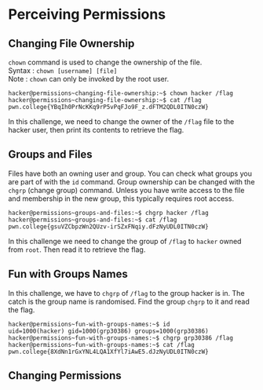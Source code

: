 # Perceiving Permissions

## Changing File Ownership

`chown` command is used to change the ownership of the file.
<br>
Syntax : `chown [username] [file]`
<br>
Note : `chown` can only be invoked by the root user.

```
hacker@permissions~changing-file-ownership:~$ chown hacker /flag
hacker@permissions~changing-file-ownership:~$ cat /flag
pwn.college{YBqIh0PrNcKKq9rP5vPqFJo9F_z.dFTM2QDL0ITN0czW}
```

In this challenge, we need to change the owner of the `/flag` file to the hacker user, 
then print its contents to retrieve the flag.

## Groups and Files

Files have both an owning user and group.
You can check what groups you are part of with the `id` command.
Group ownership can be changed with the `chgrp` (change group) command. 
Unless you have write access to the file and membership in the new group, 
this typically requires root access.

```
hacker@permissions~groups-and-files:~$ chgrp hacker /flag
hacker@permissions~groups-and-files:~$ cat /flag
pwn.college{gsuVZCbpzWn2QUzv-irSZxFNqiy.dFzNyUDL0ITN0czW}
```

In this challenge we need to change the group of `/flag` to `hacker` owned from `root`.
Then read it to retrieve the flag.

## Fun with Groups Names

In this challenge, we have to `chgrp` of `/flag` to the group hacker is in.
The catch is the group name is randomised.
Find the group `chgrp` to it and read the flag.

```
hacker@permissions~fun-with-groups-names:~$ id
uid=1000(hacker) gid=1000(grp30386) groups=1000(grp30386)
hacker@permissions~fun-with-groups-names:~$ chgrp grp30386 /flag
hacker@permissions~fun-with-groups-names:~$ cat /flag
pwn.college{8XdNn1rGxYNL4LQA1XfYl7iAwE5.dJzNyUDL0ITN0czW}
```

## Changing Permissions

